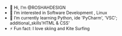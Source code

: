 - 👋 Hi, I’m @ROSHAHDESIGN
- 👀 I’m interested in Software Development , Linux 
- 🌱 I’m currently learning Python, ide 'PyCharm', 'VSC'; additional_skills'HTML & CSS'
- ⚡ Fun fact: I love skiing and Kite Surfing
